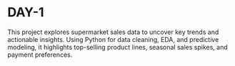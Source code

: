 # DAY-1
This project explores supermarket sales data to uncover key trends and actionable insights. Using Python for data cleaning, EDA, and predictive modeling, it highlights top-selling product lines, seasonal sales spikes, and payment preferences. 
